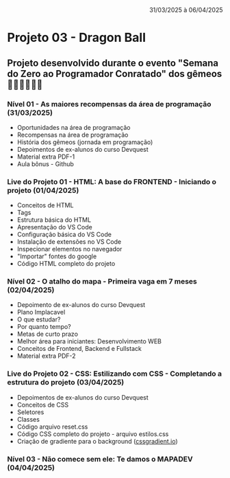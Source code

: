 <p align="right">31/03/2025 à 06/04/2025 
</p>

# Projeto 03 - Dragon Ball
## Projeto desenvolvido durante o evento "Semana do Zero ao Programador Conratado" dos gêmeos 🧙🏻‍♂️🧙🏻‍♂️

### Nível 01 - As maiores recompensas da área de programação (31/03/2025)
- Oportunidades na área de programação
- Recompensas na área de programação
- História dos gêmeos (jornada em programação)
- Depoimentos de ex-alunos do curso Devquest
- Material extra PDF-1
- Aula bônus - Github

### Live do Projeto 01 - HTML: A base do FRONTEND - Iniciando o projeto (01/04/2025)
- Conceitos de HTML
- Tags
- Estrutura básica do HTML
- Apresentação do VS Code
- Configuração básica do VS Code
- Instalação de extensões no VS Code
- Inspecionar elementos no navegador
- "Importar" fontes do google
- Código HTML completo do projeto

### Nível 02 - O atalho do mapa - Primeira vaga em 7 meses (02/04/2025)
- Depoimento de ex-alunos do curso Devquest
- Plano Implacavel
- O que estudar?
- Por quanto tempo?
- Metas de curto prazo
- Melhor área para iniciantes: Desenvolvimento WEB
- Conceitos de Frontend, Backend e Fullstack
- Material extra PDF-2

### Live do Projeto 02 - CSS: Estilizando com CSS - Completando a estrutura do projeto (03/04/2025)
- Depoimentos de ex-alunos do curso Devquest
- Conceitos de CSS
- Seletores
- Classes
- Código arquivo reset.css
- Código CSS completo do projeto - arquivo estilos.css
- Criação de gradiente para o background ([cssgradient.io](https://cssgradient.io/))

### Nível 03 - Não comece sem ele: Te damos o MAPADEV (04/04/2025)












